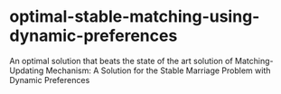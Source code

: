 # optimal-stable-matching-using-dynamic-preferences
An optimal solution that beats the state of the art solution of Matching-Updating Mechanism: A Solution for the Stable Marriage Problem with Dynamic Preferences
